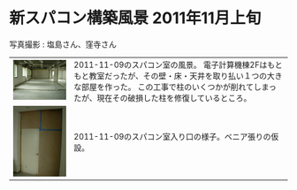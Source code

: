 # 新スパコン構築風景 2011年11月上旬

写真撮影 : 塩島さん、窪寺さん

<table>

<tr>
<td><img src="../images/DSCN1639.JPG" width="400"></td>
<td>
2011-11-09のスパコン室の風景。
電子計算機棟2Fはもともと教室だったが、その壁・床・天井を取り払い１つの大きな部屋を作った。
この工事で柱のいくつかが削れてしまったが、現在その破損した柱を修復しているところ。
</td>
<tr>


<tr>
<td><img src="../images/DSCN1637.JPG" width="400"></td>
<td>
2011-11-09のスパコン室入り口の様子。ベニア張りの仮設。
</td>
<tr>

</table>